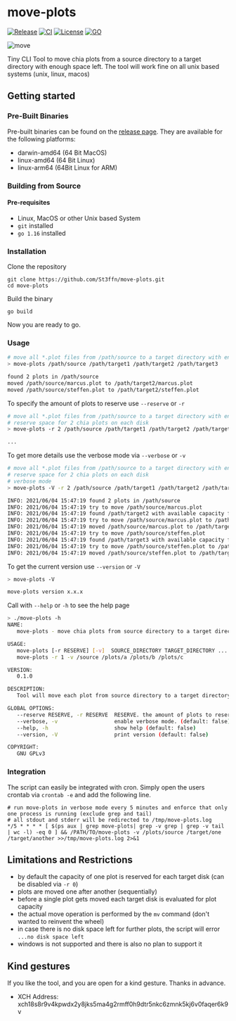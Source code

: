 # move-plots

[![Release](https://img.shields.io/github/v/release/St3ffn/move-plots)](https://github.com/St3ffn/move-plots/releases)
[![CI](https://github.com/St3ffn/move-plots/actions/workflows/ci.yml/badge.svg)](https://github.com/St3ffn/move-plots/actions/workflows/ci.yml)
[![License](https://img.shields.io/github/license/st3ffn/move-plots)](/LICENSE)
[![GO](https://img.shields.io/github/go-mod/go-version/St3ffn/move-plots)](https://golang.org/)

![move](https://media.giphy.com/media/mMCNxRIZOtzny0S4bZ/giphy.gif)

Tiny CLI Tool to move chia plots from a source directory to a target directory with enough space left. 
The tool will work fine on all unix based systems (unix, linux, macos)

## Getting started

### Pre-Built Binaries

Pre-built binaries can be found on the [release page](https://github.com/St3ffn/move-plots/releases).
They are available for the following platforms:

- darwin-amd64 (64 Bit MacOS)
- linux-amd64 (64 Bit Linux)
- linux-arm64 (64Bit Linux for ARM)

### Building from Source

#### Pre-requisites

- Linux, MacOS or other Unix based System
- `git` installed
- `go 1.16` installed

### Installation 

Clone the repository

```shell
git clone https://github.com/St3ffn/move-plots.git
cd move-plots
```

Build the binary

```shell
go build
```

Now you are ready to go.

### Usage

```bash
# move all *.plot files from /path/source to a target directory with enough disk space left   
> move-plots /path/source /path/target1 /path/target2 /path/target3 

found 2 plots in /path/source
moved /path/source/marcus.plot to /path/target2/marcus.plot
moved /path/source/steffen.plot to /path/target2/steffen.plot
```

To specify the amount of plots to reserve use `--reserve` or `-r`
```bash
# move all *.plot files from /path/source to a target directory with enough disk space left   
# reserve space for 2 chia plots on each disk
> move-plots -r 2 /path/source /path/target1 /path/target2 /path/target3

...
```

To get more details use the verbose mode via `--verbose` or `-v`
```bash
# move all *.plot files from /path/source to a target directory with enough disk space left   
# reserve space for 2 chia plots on each disk
# verbose mode
> move-plots -V -r 2 /path/source /path/target1 /path/target2 /path/target3

INFO: 2021/06/04 15:47:19 found 2 plots in /path/source
INFO: 2021/06/04 15:47:19 try to move /path/source/marcus.plot
INFO: 2021/06/04 15:47:19 found /path/target2 with available capacity for 1 plots
INFO: 2021/06/04 15:47:19 try to move /path/source/marcus.plot to /path/target2/marcus.plot
INFO: 2021/06/04 15:47:19 moved /path/source/marcus.plot to /path/target2/marcus.plot
INFO: 2021/06/04 15:47:19 try to move /path/source/steffen.plot
INFO: 2021/06/04 15:47:19 found /path/target3 with available capacity for 5 plots
INFO: 2021/06/04 15:47:19 try to move /path/source/steffen.plot to /path/target3/steffen.plot
INFO: 2021/06/04 15:47:19 moved /path/source/steffen.plot to /path/target3/steffen.plot
```

To get the current version use `--version` or `-V`
```bash
> move-plots -V

move-plots version x.x.x
```

Call with `--help` or `-h` to see the help page
```bash
> ./move-plots -h
NAME:
   move-plots - move chia plots from source directory to a target directory with enough space left

USAGE:
   move-plots [-r RESERVE] [-v]  SOURCE_DIRECTORY TARGET_DIRECTORY ...
   move-plots -r 1 -v /source /plots/a /plots/b /plots/c

VERSION:
   0.1.0

DESCRIPTION:
   Tool will move each plot from source directory to a target directory with enough space left

GLOBAL OPTIONS:
   --reserve RESERVE, -r RESERVE  RESERVE. the amount of plots to reserve. (default: 0)
   --verbose, -v                  enable verbose mode. (default: false)
   --help, -h                     show help (default: false)
   --version, -V                  print version (default: false)

COPYRIGHT:
   GNU GPLv3
```

### Integration

The script can easily be integrated with cron. Simply open the users crontab via `crontab -e` and add the following line.

```shell
# run move-plots in verbose mode every 5 minutes and enforce that only one process is running (exclude grep and tail)
# all stdout and stderr will be redirected to /tmp/move-plots.log
*/5 * * * * [ $(ps aux | grep move-plots| grep -v grep | grep -v tail | wc -l) -eq 0 ] && /PATH/TO/move-plots -v /plots/source /target/one /target/another >>/tmp/move-plots.log 2>&1
```

## Limitations and Restrictions

- by default the capacity of one plot is reserved for each target disk (can be disabled via `-r 0`)
- plots are moved one after another (sequentially)
- before a single plot gets moved each target disk is evaluated for plot capacity
- the actual move operation is performed by the `mv` command (don't wanted to reinvent the wheel)
- in case there is no disk space left for further plots, the script will error `...no disk space left`
- windows is not supported and there is also no plan to support it

## Kind gestures

If you like the tool, and you are open for a kind gesture. Thanks in advance. 

- XCH Address: xch18s8r9v4kpwdx2y8jks5ma4g2rmff0h9dtr5nkc6zmnk5kj6v0faqer6k9v

